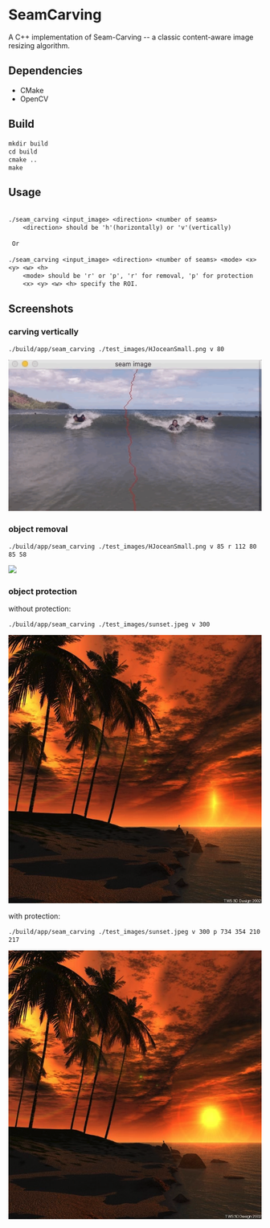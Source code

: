 # SeamCarving

A C++ implementation of Seam-Carving -- a classic content-aware image resizing algorithm.

## Dependencies

- CMake
- OpenCV

## Build

```
mkdir build
cd build
cmake ..
make
```

## Usage

```

./seam_carving <input_image> <direction> <number of seams>
    <direction> should be 'h'(horizontally) or 'v'(vertically)

 Or

./seam_carving <input_image> <direction> <number of seams> <mode> <x> <y> <w> <h>
    <mode> should be 'r' or 'p', 'r' for removal, 'p' for protection
    <x> <y> <w> <h> specify the ROI.

```

## Screenshots

### carving vertically

```
./build/app/seam_carving ./test_images/HJoceanSmall.png v 80
```

![](https://github.com/insaneyilin/SeamCarving/blob/master/screenshots/seam_carving_screenshots.gif)

### object removal

```
./build/app/seam_carving ./test_images/HJoceanSmall.png v 85 r 112 80 85 58
```

![](https://github.com/insaneyilin/SeamCarving/blob/master/screenshots/seam_carving_object_removal.gif)

### object protection

without protection:

```
./build/app/seam_carving ./test_images/sunset.jpeg v 300
```

![](https://github.com/insaneyilin/SeamCarving/blob/master/screenshots/sunset_without_protection.png)

with protection:

```
./build/app/seam_carving ./test_images/sunset.jpeg v 300 p 734 354 210 217
```

![](https://github.com/insaneyilin/SeamCarving/blob/master/screenshots/sunset_with_protection.png)
